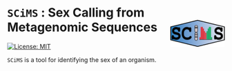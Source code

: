 
``SCiMS`` : **S**ex **C**alling from **M**etagenomic **S**equences
<img src="static/scims_logo.png" width=25% align=right>
====================

[![License: MIT](https://img.shields.io/badge/License-MIT-yellow.svg)](https://opensource.org/licenses/MIT) 

`SCiMS` is a tool for identifying the sex of an organism. 

 
